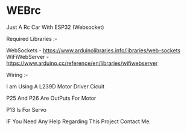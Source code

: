 # WEBrc
Just A Rc Car With ESP32 (Websocket)

Required Libraries :-

WebSockets - https://www.arduinolibraries.info/libraries/web-sockets
WiFiWebServer - https://www.arduino.cc/reference/en/libraries/wifiwebserver

Wiring :-

I am Using A L239D Motor Driver Cicuit

P25 And P26 Are OutPuts For Motor 

P13 Is For Servo 

IF You Need Any Help Regarding This Project Contact Me. 
